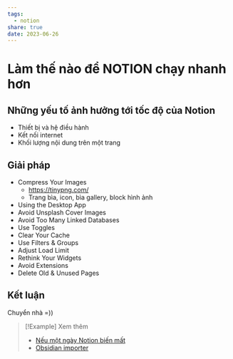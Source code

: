 ```yaml
---
tags:
  - notion
share: true
date: 2023-06-26
---
```


# Làm thế nào để NOTION chạy nhanh hơn
## Những yếu tố ảnh hưởng tới tốc độ của Notion
- Thiết bị và hệ điều hành
- Kết nối internet
- Khối lượng nội dung trên một trang

## Giải pháp

- Compress Your Images
	- https://tinypng.com/
	- Trang bìa, icon, bìa gallery, block hình ảnh
- Using the Desktop App
- Avoid Unsplash Cover Images
- Avoid Too Many Linked Databases
- Use Toggles
- Clear Your Cache
- Use Filters & Groups
- Adjust Load Limit
- Rethink Your Widgets
- Avoid Extensions
- Delete Old & Unused Pages

## Kết luận
Chuyển nhà =))

> [!Example] Xem thêm
> - [Nếu một ngày Notion biến mất](./N%E1%BA%BFu%20m%E1%BB%99t%20ng%C3%A0y%20Notion%20bi%E1%BA%BFn%20m%E1%BA%A5t.md)
> - [Obsidian importer](../../Obsidian%20importer.md)